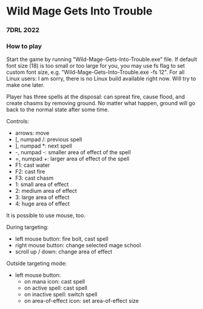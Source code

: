 # Wild Mage Gets Into Trouble

### 7DRL 2022

### How to play

Start the game by running "Wild-Mage-Gets-Into-Trouble.exe" file. If default font size (18) is too small or too large for you, you may use fs flag to set custom font size, e.g. "Wild-Mage-Gets-Into-Trouble.exe -fs 12". For all Linux users: I am sorry, there is no Linux build available right now. Will try to make one later.

Player has three spells at the disposal: can spreat fire, cause flood, and create chasms by removing ground.
No matter what happen, ground will go back to the normal state after some time.

Controls:

- arrows: move
- \[, numpad /: previous spell
- \], numpad \*: next spell
- -, numpad -: smaller area of effect of the spell
- =, numpad +: larger area of effect of the spell
- F1: cast water
- F2: cast fire
- F3: cast chasm
- 1: small area of effect
- 2: medium area of effect
- 3: large area of effect
- 4: huge area of effect

It is possible to use mouse, too.

During targeting:

- left mouse button: fire bolt, cast spell
- right mouse button: change selected mage school
- scroll up / down: change area of effect

Outside targeting mode:

- left mouse button:
	- on mana icon: cast spell
	- on active spell: cast spell
	- on inactive spell: switch spell
	- on area-of-effect icon: set area-of-effect size

